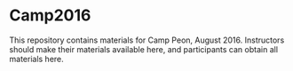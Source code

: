 Camp2016
========

This repository contains materials for Camp Peon, August 2016. Instructors should make their materials available here, and participants can obtain all materials here. 
